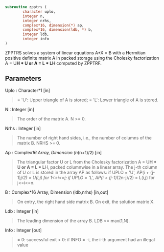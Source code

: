 ```fortran
subroutine zpptrs (
		character uplo,
		integer n,
		integer nrhs,
		complex*16, dimension(*) ap,
		complex*16, dimension(ldb, *) b,
		integer ldb,
		integer info
)
```

 ZPPTRS solves a system of linear equations A*X = B with a Hermitian
 positive definite matrix A in packed storage using the Cholesky
 factorization A = U**H * U or A = L * L**H computed by ZPPTRF.

## Parameters
Uplo : Character*1 [in]
> = 'U':  Upper triangle of A is stored;
> = 'L':  Lower triangle of A is stored.

N : Integer [in]
> The order of the matrix A.  N >= 0.

Nrhs : Integer [in]
> The number of right hand sides, i.e., the number of columns
> of the matrix B.  NRHS >= 0.

Ap : Complex*16 Array, Dimension (n*(n+1)/2) [in]
> The triangular factor U or L from the Cholesky factorization
> A = U**H * U or A = L * L**H, packed columnwise in a linear
> array.  The j-th column of U or L is stored in the array AP
> as follows:
> if UPLO = 'U', AP(i + (j-1)*j/2) = U(i,j) for 1<=i<=j;
> if UPLO = 'L', AP(i + (j-1)*(2n-j)/2) = L(i,j) for j<=i<=n.

B : Complex*16 Array, Dimension (ldb,nrhs) [in,out]
> On entry, the right hand side matrix B.
> On exit, the solution matrix X.

Ldb : Integer [in]
> The leading dimension of the array B.  LDB >= max(1,N).

Info : Integer [out]
> = 0:  successful exit
> < 0:  if INFO = -i, the i-th argument had an illegal value

